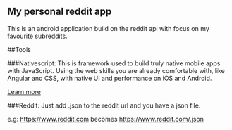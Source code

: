 ## My personal reddit app

This is an android application build on the reddit api with focus on my favourite subreddits.



##Tools 

###Nativescript:
This is framework used to build truly native mobile apps with JavaScript. Using the web skills you are already comfortable with, like Angular and CSS, with native UI and performance on iOS and Android.

[Learn more](https://www.nativescript.org/)


###Reddit:
Just add .json to the reddit url and you have a json file.

e.g: https://www.reddit.com becomes https://www.reddit.com/.json 
